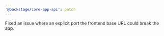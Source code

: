 ```yaml
---
'@backstage/core-app-api': patch
---
```


Fixed an issue where an explicit port the frontend base URL could break the app.
